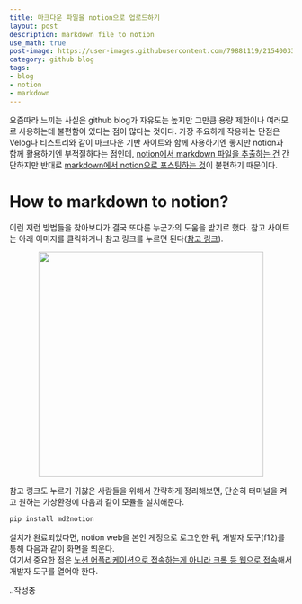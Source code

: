 ```yaml
---
title: 마크다운 파일을 notion으로 업로드하기
layout: post
description: markdown file to notion
use_math: true
post-image: https://user-images.githubusercontent.com/79881119/215400336-ec2ad96f-4520-4c0a-bf70-84ba49112f2c.png
category: github blog
tags:
- blog
- notion
- markdown
---
```


요즘따라 느끼는 사실은 github blog가 자유도는 높지만 그만큼 용량 제한이나 여러모로 사용하는데 불편함이 있다는 점이 많다는 것이다. 가장 주요하게 작용하는 단점은 Velog나 티스토리와 같이 마크다운 기반 사이트와 함께 사용하기엔 좋지만 notion과 함께 활용하기엔 부적절하다는 점인데, <U>notion에서 markdown 파일을 추출하는 건</U> 간단하지만 반대로 <U>markdown에서 notion으로 포스팅하는 것</U>이 불편하기 때문이다.

# How to markdown to notion?

이런 저런 방법들을 찾아보다가 결국 또다른 누군가의 도움을 받기로 했다. 참고 사이트는 아래 이미지를 클릭하거나 참고 링크를 누르면 된다([참고 링크](https://github.com/Cobertos/md2notion)).
<p align="center">
    <a href="https://github.com/Cobertos/md2notion">
	    <img src="https://user-images.githubusercontent.com/79881119/215400336-ec2ad96f-4520-4c0a-bf70-84ba49112f2c.png" width="400">
    </a>
</p>

참고 링크도 누르기 귀찮은 사람들을 위해서 간략하게 정리해보면, 단순히 터미널을 켜고 원하는 가상환경에 다음과 같이 모듈을 설치해준다.

```bash
pip install md2notion
```

설치가 완료되었다면, notion web을 본인 계정으로 로그인한 뒤, 개발자 도구(f12)를 통해 다음과 같이 화면을 띄운다.   
여기서 중요한 점은 <U>노션 어플리케이션으로 접속하는게 아니라 크롬 등 웹으로 접속</U>해서 개발자 도구를 열어야 한다.  

..작성중